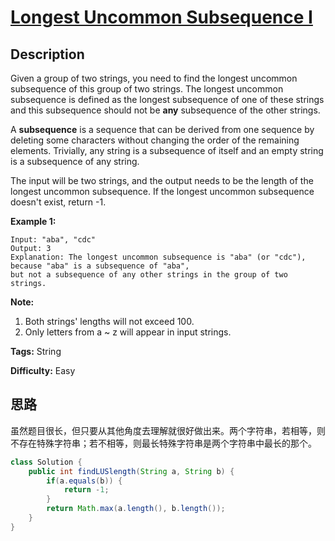 # [Longest Uncommon Subsequence I ][title]

## Description

Given a group of two strings, you need to find the longest uncommon
subsequence of this group of two strings. The longest uncommon subsequence is
defined as the longest subsequence of one of these strings and this
subsequence should not be **any** subsequence of the other strings.

A **subsequence** is a sequence that can be derived from one sequence by
deleting some characters without changing the order of the remaining elements.
Trivially, any string is a subsequence of itself and an empty string is a
subsequence of any string.

The input will be two strings, and the output needs to be the length of the
longest uncommon subsequence. If the longest uncommon subsequence doesn't
exist, return -1.

**Example 1:**


```
Input: "aba", "cdc"
Output: 3
Explanation: The longest uncommon subsequence is "aba" (or "cdc"),
because "aba" is a subsequence of "aba",
but not a subsequence of any other strings in the group of two strings.
```

**Note:**

  1. Both strings' lengths will not exceed 100.
  2. Only letters from a ~ z will appear in input strings.


**Tags:** String

**Difficulty:** Easy

## 思路

虽然题目很长，但只要从其他角度去理解就很好做出来。两个字符串，若相等，则不存在特殊字符串；若不相等，则最长特殊字符串是两个字符串中最长的那个。

``` java
class Solution {
    public int findLUSlength(String a, String b) {
        if(a.equals(b)) {
            return -1;
        } 
        return Math.max(a.length(), b.length());
    }
}
```

[title]: https://leetcode.com/problems/longest-uncommon-subsequence-i
